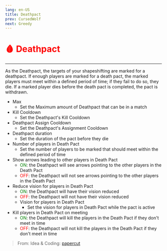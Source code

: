 ```yaml
---
lang: en-US
title: Deathpact
prev: CursedWolf
next: Greedy
---
```


# <font color=red>🩸 Deathpact</font> <Badge text="Killing" type="tip" vertical="middle"/>
---

As the Deathpact, the targets of your shapeshifting are marked for a deathpact. If enough players are marked for a death pact, the marked players must meet within a defined period of time; if they fail to do so, they die. If a marked player dies before the death pact is completed, the pact is withdrawn.

* Max
  * Set the Maximum amount of Deathpact that can be in a match
* Kill Cooldown
  * Set the Deathpact's Kill Cooldown
* Deathpact Assign Cooldown
  * Set the Deathpact's Assignment Cooldown
* Deathpact duration
  * Set the duration of the pact before they die
* Number of players in Death Pact
  * Set the number of players to be marked that should meet within the defined period of time
* Show arrows leading to other players in Death Pact
  * <font color=green>ON</font>: the Deathpact will see arrows pointing to the other players in the Death Pact
  * <font color=red>OFF</font>: the Deathpact will not see arrows pointing to the other players in the Death Pact
* Reduce vision for players in Death Pact
  * <font color=green>ON</font>: the Deathpact will have their vision reduced
  * <font color=red>OFF</font>: the Deathpact will not have their vision reduced
  * Vision for players in Death Pact
    * Set the vision for players in Death Pact while the pact is active
* Kill players in Death Pact on meeting
  * <font color=green>ON</font>: the Deathpact will kill the players in the Death Pact if they don't meet in time
  * <font color=red>OFF</font>: the Deathpact will not kill the players in the Death Pact if they don't meet in time

> From: Idea & Coding: [papercut](https://github.com/lars-wu)
